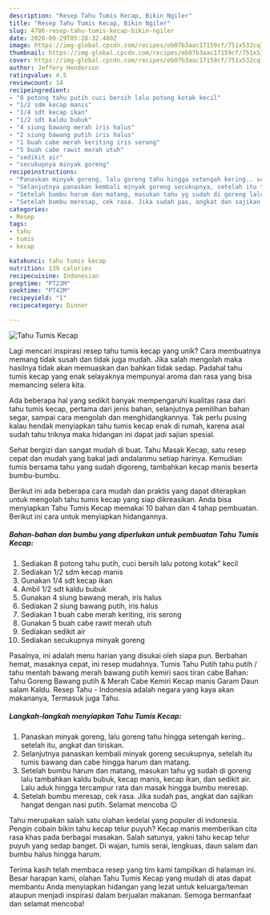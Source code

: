 ```yaml
---
description: "Resep Tahu Tumis Kecap, Bikin Ngiler"
title: "Resep Tahu Tumis Kecap, Bikin Ngiler"
slug: 4786-resep-tahu-tumis-kecap-bikin-ngiler
date: 2020-09-29T05:28:32.480Z
image: https://img-global.cpcdn.com/recipes/eb07b3aac17159cf/751x532cq70/tahu-tumis-kecap-foto-resep-utama.jpg
thumbnail: https://img-global.cpcdn.com/recipes/eb07b3aac17159cf/751x532cq70/tahu-tumis-kecap-foto-resep-utama.jpg
cover: https://img-global.cpcdn.com/recipes/eb07b3aac17159cf/751x532cq70/tahu-tumis-kecap-foto-resep-utama.jpg
author: Jeffery Henderson
ratingvalue: 4.5
reviewcount: 14
recipeingredient:
- "8 potong tahu putih cuci bersih lalu potong kotak kecil"
- "1/2 sdm kecap manis"
- "1/4 sdt kecap ikan"
- "1/2 sdt kaldu bubuk"
- "4 siung bawang merah iris halus"
- "2 siung bawang putih iris halus"
- "1 buah cabe merah keriting iris serong"
- "5 buah cabe rawit merah utuh"
- "sedikit air"
- "secukupnya minyak goreng"
recipeinstructions:
- "Panaskan minyak goreng, lalu goreng tahu hingga setengah kering.. setelah itu, angkat dan tiriskan."
- "Selanjutnya panaskan kembali minyak goreng secukupnya, setelah itu tumis bawang dan cabe hingga harum dan matang."
- "Setelah bumbu harum dan matang, masukan tahu yg sudah di goreng lalu tambahkan kaldu bubuk, kecap manis, kecap ikan, dan sedikit air. Lalu aduk hingga tercampur rata dan masak hingga bumbu meresap."
- "Setelah bumbu meresap, cek rasa. Jika sudah pas, angkat dan sajikan hangat dengan nasi putih. Selamat mencoba 😉"
categories:
- Resep
tags:
- tahu
- tumis
- kecap

katakunci: tahu tumis kecap 
nutrition: 139 calories
recipecuisine: Indonesian
preptime: "PT23M"
cooktime: "PT42M"
recipeyield: "1"
recipecategory: Dinner

---
```



![Tahu Tumis Kecap](https://img-global.cpcdn.com/recipes/eb07b3aac17159cf/751x532cq70/tahu-tumis-kecap-foto-resep-utama.jpg)

Lagi mencari inspirasi resep tahu tumis kecap yang unik? Cara membuatnya memang tidak susah dan tidak juga mudah. Jika salah mengolah maka hasilnya tidak akan memuaskan dan bahkan tidak sedap. Padahal tahu tumis kecap yang enak selayaknya mempunyai aroma dan rasa yang bisa memancing selera kita.

Ada beberapa hal yang sedikit banyak mempengaruhi kualitas rasa dari tahu tumis kecap, pertama dari jenis bahan, selanjutnya pemilihan bahan segar, sampai cara mengolah dan menghidangkannya. Tak perlu pusing kalau hendak menyiapkan tahu tumis kecap enak di rumah, karena asal sudah tahu triknya maka hidangan ini dapat jadi sajian spesial.

Sehat bergizi dan sangat mudah di buat. Tahu Masak Kecap, satu resep cepat dan mudah yang bakal jadi andalanmu setiap harinya. Kemudian tumis bersama tahu yang sudah digoreng, tambahkan kecap manis beserta bumbu-bumbu.


Berikut ini ada beberapa cara mudah dan praktis yang dapat diterapkan untuk mengolah tahu tumis kecap yang siap dikreasikan. Anda bisa menyiapkan Tahu Tumis Kecap memakai 10 bahan dan 4 tahap pembuatan. Berikut ini cara untuk menyiapkan hidangannya.

<!--inarticleads1-->

##### Bahan-bahan dan bumbu yang diperlukan untuk pembuatan Tahu Tumis Kecap:

1. Sediakan 8 potong tahu putih, cuci bersih lalu potong kotak&#34; kecil
1. Sediakan 1/2 sdm kecap manis
1. Gunakan 1/4 sdt kecap ikan
1. Ambil 1/2 sdt kaldu bubuk
1. Gunakan 4 siung bawang merah, iris halus
1. Sediakan 2 siung bawang putih, iris halus
1. Sediakan 1 buah cabe merah keriting, iris serong
1. Gunakan 5 buah cabe rawit merah utuh
1. Sediakan sedikit air
1. Sediakan secukupnya minyak goreng


Pasalnya, ini adalah menu harian yang disukai oleh siapa pun. Berbahan hemat, masaknya cepat, ini resep mudahnya. Tumis Tahu Putih tahu putih / tahu mentah bawang merah bawang putih kemiri saos tiran cabe Bahan: Tahu Goreng Bawang putih &amp; Merah Cabe Kemiri Kecap manis Garam Daun salam Kaldu. Resep Tahu - Indonesia adalah negara yang kaya akan makananya, Termasuk juga Tahu. 

<!--inarticleads2-->

##### Langkah-langkah menyiapkan Tahu Tumis Kecap:

1. Panaskan minyak goreng, lalu goreng tahu hingga setengah kering.. setelah itu, angkat dan tiriskan.
1. Selanjutnya panaskan kembali minyak goreng secukupnya, setelah itu tumis bawang dan cabe hingga harum dan matang.
1. Setelah bumbu harum dan matang, masukan tahu yg sudah di goreng lalu tambahkan kaldu bubuk, kecap manis, kecap ikan, dan sedikit air. Lalu aduk hingga tercampur rata dan masak hingga bumbu meresap.
1. Setelah bumbu meresap, cek rasa. Jika sudah pas, angkat dan sajikan hangat dengan nasi putih. Selamat mencoba 😉


Tahu merupakan salah satu olahan kedelai yang populer di indonesia. Pengin cobain bikin tahu kecap telur puyuh? Kecap manis memberikan cita rasa khas pada berbagai masakan. Salah satunya, yakni tahu kecap telur puyuh yang sedap banget. Di wajan, tumis serai, lengkuas, daun salam dan bumbu halus hingga harum. 

Terima kasih telah membaca resep yang tim kami tampilkan di halaman ini. Besar harapan kami, olahan Tahu Tumis Kecap yang mudah di atas dapat membantu Anda menyiapkan hidangan yang lezat untuk keluarga/teman ataupun menjadi inspirasi dalam berjualan makanan. Semoga bermanfaat dan selamat mencoba!
